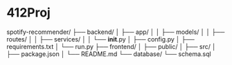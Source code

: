 # 412Proj


spotify-recommender/
├── backend/
│   ├── app/
│   │   ├── models/
│   │   ├── routes/
│   │   ├── services/
│   │   └── __init__.py
│   ├── config.py
│   ├── requirements.txt
│   └── run.py
├── frontend/
│   ├── public/
│   ├── src/
│   ├── package.json
│   └── README.md
└── database/
    └── schema.sql
